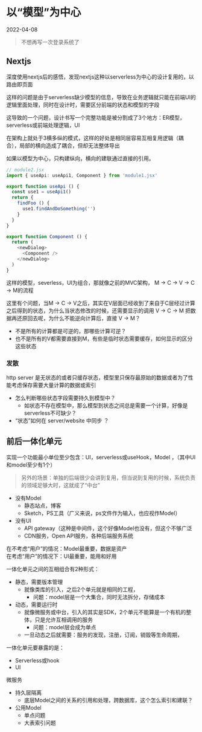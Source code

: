 # 以“模型”为中心
2022-04-08

> 不想再写一次登录系统了

## Nextjs

深度使用nextjs后的感悟，发现nextjs这种以serverless为中心的设计复用的，以路由即页面

这样的问题是由于serverless缺少模型的信息，导致在业务逻辑就只能在前端UI的逻辑里面处理，同时在设计时，需要区分前端的状态和模型的字段

这导致的一个问题，设计书写一个完整功能是被分割成了3个地方：ER模型，serverless或前端处理逻辑，UI

在架构上就处于3横多纵的模式，这样的好处是相同层容易互相复用逻辑（耦合），局部的横向造成了耦合，但却无法整体导出

如果以模型为中心，只构建纵向，横向的建联通过直接的引用。
```typescript
// module2.jsx
import { useApi: useApi1, Component } from 'module1.jsx'

export function useApi () {
  const use1 = useApi1()
  return {
    findFoo () {    
      use1.findAndDoSomething('')
    }
  }
}

export function Component () {
  return (
    <newDialog>
      <Component />
    </newDialog>
  )
}
```
这样的模型，severless，UI为组合，那就像之前的MVC架构， M -> C -> V -> C -> M的流程

这里有个问题，当M -> C -> V之后，其实在V层面已经收到了来自于C层经过计算之后得到的状态，为什么当状态修改的时候，还需要显示的调用 V -> C -> M 把数据再还原回去呢，为什么不能逆向计算后，直接 V -> M？

- 不是所有的计算都是可逆的，那哪些计算可逆？
- 也不是所有的V都需要直接到M，有些是临时状态需要缓存，如何显示的区分这些状态

### 发散
http server 是无状态的或者只缓存状态，模型里只保存最原始的数据或者为了性能考虑保存需要大量计算的数据或索引

- 怎么判断哪些状态字段需要持久到模型中？
   - 如状态不存在模型中，那么模型到状态之间总是需要一个计算，好像是serverless不可缺少？
- “状态”如何在 server/website 中同步 ？

## 前后一体化单元
实现一个功能最小单位至少包含：UI，serverless或useHook，Model ，（其中UI和model至少有1个）
> 另外的场景：单独的后端很少会讲到复用，但当说到复用的时候，系统负责的领域足够大时，这就成了“中台”


- 没有Model	
   - 静态站点，博客
   - Sketch，PS工具（广义来说，ps文件作为输入，也应视作Model）
- 没有UI
   - API gateway（这种是中间件，这个好像Model也没有，但这个不够广泛
   - CDN服务，Open API服务，各种后端服务系统


在不考虑“用户”的情况：Model最重要，数据是资产<br />在考虑“用户”的情况下：UI最重要，能用和好用

一体化单元之间的互相组合有2种形式：

- 静态，需要版本管理
   - 就像类库的引入，之后2个单元就是相同的工程，
      - 问题：model层是一个大集合，同时无法拆分，存储成本
- 动态，需要运行时
   - 就像微服务或中台，引入的其实是SDK，2个单元不能算是一个有机的整体，只是允许互相调用的服务
      - 问题：model层会成为单点
   - 一旦动态之后就需要：服务的发现，注册，订阅，销毁等生命周期，

一体化单元要暴露的是：

- Serverless或hook
- UI

微服务

- 持久层隔离
   - 底层Model之间的关系的引用和处理，跨数据库，这个怎么索引和建联？
- 公用Model
   - 单点问题
   - 大表索引问题

